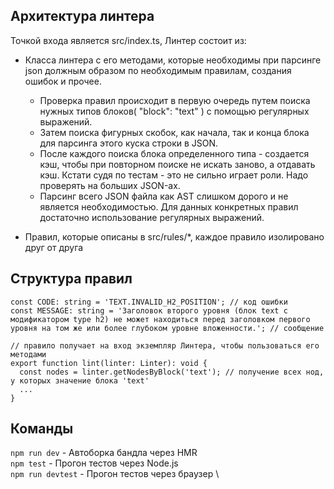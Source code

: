 ## Архитектура линтера

Точкой входа является src/index.ts, Линтер состоит из:
- Класса линтера с его методами, которые необходимы при парсинге json должным образом по необходимым правилам, создания ошибок и прочее.

  - Проверка правил происходит в первую очередь путем поиска нужных типов блоков( "block": "text" ) с помощью регулярных выражений. 
  - Затем поиска фигурных скобок, как начала, так и конца блока для парсинга этого куска строки в JSON. 
  - После каждого поиска блока определенного типа - создается кэш, чтобы при повторном поиске не искать заново, а отдавать кэш. Кстати судя по тестам - это не сильно играет роли. Надо проверять на больших JSON-ах. 
  - Парсинг всего JSON файла как AST слишком дорого и не является необходимостью. Для данных конкретных правил достаточно использование регулярных выражений.

- Правил, которые описаны в src/rules/*, каждое правило изолировано друг от друга

## Структура правил

```
const CODE: string = 'TEXT.INVALID_H2_POSITION'; // код ошибки
const MESSAGE: string = 'Заголовок второго уровня (блок text с модификатором type h2) не может находиться перед заголовком первого уровня на том же или более глубоком уровне вложенности.'; // сообщение

// правило получает на вход экземпляр Линтера, чтобы пользоваться его методами
export function lint(linter: Linter): void {
  const nodes = linter.getNodesByBlock('text'); // получение всех нод, у которых значение блока 'text'
  ...
}
```

## Команды

`npm run dev` - Автоборка бандла через HMR \
`npm test` - Прогон тестов через Node.js \
`npm run devtest` - Прогон тестов через браузер \
